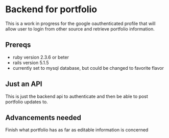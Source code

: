 # Backend for portfolio
This is a work in progress for the google oauthenticated profile that will allow user to login from other source and retrieve portfolio information.

## Prereqs
- ruby version 2.3.6 or beter
- rails version 5.1.5
- currently set to mysql database, but could be changed to favorite flavor

## Just an API
This is just the backend api to authenticate and then be able to post portfolio updates to.

## Advancements needed
Finish what portfolio has as far as editable information is concerned



